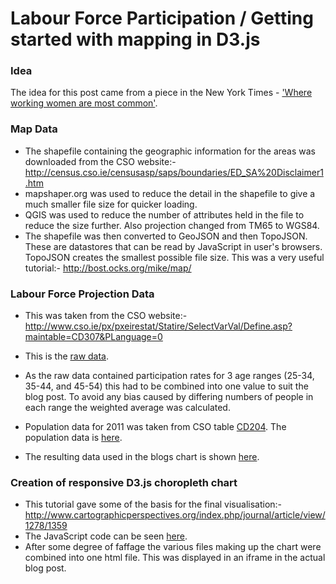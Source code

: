 # Labour Force Participation / Getting started with mapping in D3.js

### Idea

The idea for this post came from a piece in the New York Times - ['Where working women are most common'](http://www.nytimes.com/interactive/2015/01/06/upshot/where-working-women-are-most-common.html?_r=2&abt=0002&abg=1#/5/38.5/-90).

### Map Data

- The shapefile containing the geographic information for the areas was downloaded from the CSO website:-
	http://census.cso.ie/censusasp/saps/boundaries/ED_SA%20Disclaimer1.htm
- mapshaper.org was used to reduce the detail in the shapefile to give a much smaller file size for quicker loading.
- QGIS was used to reduce the number of attributes held in the file to reduce the size further. Also projection changed from TM65 to WGS84.
- The shapefile was then converted to GeoJSON and then TopoJSON. These are datastores that can be read by JavaScript in user's browsers. TopoJSON creates the smallest possible file size. This was a very useful tutorial:-
	http://bost.ocks.org/mike/map/

### Labour Force Projection Data
- This was taken from the CSO website:-
	http://www.cso.ie/px/pxeirestat/Statire/SelectVarVal/Define.asp?maintable=CD307&PLanguage=0
- This is the [raw data](https://github.com/prockley/LabourForceParticipation_D3Mapping/blob/master/data/150305_1_LFPR_Raw.csv).

- As the raw data contained participation rates for 3 age ranges (25-34, 35-44, and 45-54) this had to be combined into one value to suit the blog post. To avoid any bias caused by differing numbers of people in each range the weighted average was calculated.
- Population data for 2011 was taken from CSO table [CD204](http://www.cso.ie/px/pxeirestat/Statire/SelectVarVal/Define.asp?maintable=CD204). The population data is [here](https://github.com/prockley/LabourForceParticipation_D3Mapping/blob/master/data/150305_2_Pop_Raw.csv).

- The resulting data used in the blogs chart is shown [here](https://github.com/prockley/prockley.github.io/blob/master/assets/LFPR2011_Data.csv).

### Creation of responsive D3.js choropleth chart
- This tutorial gave some of the basis for the final visualisation:-
	http://www.cartographicperspectives.org/index.php/journal/article/view/1278/1359
- The JavaScript code can be seen [here](https://github.com/prockley/prockley.github.io/blob/master/js/LFPR2011.js).
- After some degree of faffage the various files making up the chart were combined into one html file. This was displayed in an iframe in the actual blog post.